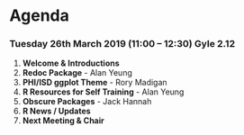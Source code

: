 # Agenda

### Tuesday 26th March 2019 (11:00 – 12:30) Gyle 2.12

1. **Welcome & Introductions**
2. **Redoc Package** - Alan Yeung
3. **PHI/ISD ggplot Theme** - Rory Madigan
4. **R Resources for Self Training** - Alan Yeung
5. **Obscure Packages** - Jack Hannah
6. **R News / Updates**
7. **Next Meeting & Chair**
